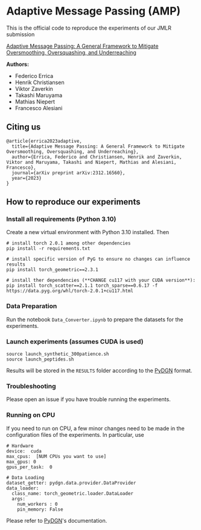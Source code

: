 # Adaptive Message Passing (AMP)

This is the official code to reproduce the experiments of our JMLR submission

[Adaptive Message Passing: A General Framework to Mitigate Oversmoothing, Oversquashing, and Underreaching](https://arxiv.org/abs/2312.16560)

**Authors:**
- Federico Errica
- Henrik Christiansen
- Viktor Zaverkin
- Takashi Maruyama
- Mathias Niepert
- Francesco Alesiani

## Citing us

    @article{errica2023adaptive,
      title={Adaptive Message Passing: A General Framework to Mitigate Oversmoothing, Oversquashing, and Underreaching},
      author={Errica, Federico and Christiansen, Henrik and Zaverkin, Viktor and Maruyama, Takashi and Niepert, Mathias and Alesiani, Francesco},
      journal={arXiv preprint arXiv:2312.16560},
      year={2023}
    }

## How to reproduce our experiments
### Install all requirements (Python 3.10)
Create a new virtual environment with Python 3.10 installed. Then

    # install torch 2.0.1 among other dependencies
    pip install -r requirements.txt

    # install specific version of PyG to ensure no changes can influence results
    pip install torch_geometric==2.3.1

    # install ther dependencies (**CHANGE cu117 with your CUDA version**):
    pip install torch_scatter==2.1.1 torch_sparse==0.6.17 -f https://data.pyg.org/whl/torch-2.0.1+cu117.html

### Data Preparation

Run the notebook `Data_Converter.ipynb` to prepare the datasets for the experiments.

### Launch experiments (assumes CUDA is used)

    source launch_synthetic_300patience.sh
    source launch_peptides.sh

Results will be stored in the `RESULTS` folder according to the [PyDGN](https://pydgn.readthedocs.io/en/latest/) format.

### Troubleshooting

Please open an issue if you have trouble running the experiments.

### Running on CPU

If you need to run on CPU, a few minor changes need to be made in the configuration files of the experiments.
In particular, use

    # Hardware
    device:  cuda
    max_cpus:  [NUM CPUs you want to use]
    max_gpus: 0
    gpus_per_task:  0
    
    # Data Loading
    dataset_getter: pydgn.data.provider.DataProvider
    data_loader:
      class_name: torch_geometric.loader.DataLoader
      args:
        num_workers : 0
        pin_memory: False

Please refer to [PyDGN](https://pydgn.readthedocs.io/en/latest/)'s documentation. 
